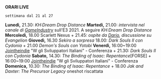 <b>ORARI LIVE</b>
 
<code>settimana dal 21 al 27</code>
 
<b>Lunedì,</b> 21.30: <i>KH:Dream Drop Distance</i>
<b>Martedì,</b> 21.00: <i>intervista nel canale di <a href="https://www.twitch.tv/gameindustry_it">GameIndustry</a></i> sull'E3 2021. A seguire <i>KH:Dream Drop Distance</i> 
<b>Mercoledì,</b> 18.00 Scarlett Nexus + 21.45: <i>ospite da <a href="https://www.twitch.tv/dariomocciatwitch">Dario</a>, discussione su Evangelion</i>
<b>Giovedì,</b> 16.30 <i>Sekiro a sorpresa</i> 18.00: <i>Dark Souls II con Cydonia</i> + 21.00 <i>Demon's Souls con Yotobi</i>
<b>Venerdì,</b> 16:00~19:00 <a href="http://www.jointheindie.it">Jointheindie</a> "W gli Sviluppatori Italiani" - Conferenza + 21.30: <i>Dark Souls II con Cydonia</i>
<b>Sabato,</b> 14.30: <i>The Binding of Isaac: Repentance</i>[FORSE] + 16:00~19:00 <a href="http://www.jointheindie.it">Jointheindie</a> "W gli Sviluppatori Italiani" - Conferenza
<b>Domenica,</b> 10.30: <i>The Binding of Isaac: Repentance</i> + 18.00 <i>Jak and Daxter: The Precursor Legacy</i> oneshot riscattata
 
 

